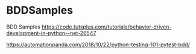 # BDDSamples
BDD Samples
https://code.tutsplus.com/tutorials/behavior-driven-development-in-python--net-26547


https://automationpanda.com/2018/10/22/python-testing-101-pytest-bdd/
